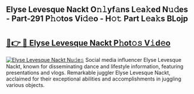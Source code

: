 ## Elyse Levesque Nackt O𝚗𝚕yf𝚊ns L𝚎a𝚔ed N𝚞𝚍es - Part-291 P𝚑𝚘tos Vi𝚍𝚎o - H𝚘𝚝 Part L𝚎a𝚔s BLojp

# <h2><a href="http://kf2tdwf.oniu.top/?m=Elyse+Levesque+Nackt">🔗👉 🔴 Elyse Levesque Nackt P𝚑ot𝚘𝚜 V𝚒d𝚎o</a></h2>

[![Elyse Levesque Nackt Nu𝚍e𝚜](https://i.imgur.com/0qMVB7G.gif)](http://kf2tdwf.oniu.top/?m=Elyse+Levesque+Nackt)
Social media influencer Elyse Levesque Nackt, known for disseminating dance and lifestyle information, featuring presentations and vlogs. Remarkable juggler Elyse Levesque Nackt, acclaimed for their exceptional abilities and accomplishments in juggling various objects.  
